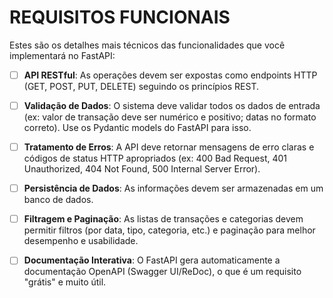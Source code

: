 # REQUISITOS FUNCIONAIS

Estes são os detalhes mais técnicos das funcionalidades que você implementará no FastAPI:

  - [ ] **API RESTful**: As operações devem ser expostas como endpoints HTTP (GET, POST, PUT, DELETE) seguindo os princípios REST.
  - [ ] **Validação de Dados**: O sistema deve validar todos os dados de entrada (ex: valor de transação deve ser numérico e positivo; datas no formato correto). Use os Pydantic models do FastAPI para isso.
  - [ ] **Tratamento de Erros**: A API deve retornar mensagens de erro claras e códigos de status HTTP apropriados (ex: 400 Bad Request, 401 Unauthorized, 404 Not Found, 500 Internal Server Error).
  - [ ] **Persistência de Dados**: As informações devem ser armazenadas em um banco de dados.
  - [ ] **Filtragem e Paginação**: As listas de transações e categorias devem permitir filtros (por data, tipo, categoria, etc.) e paginação para melhor desempenho e usabilidade.
  - [ ] **Documentação Interativa**: O FastAPI gera automaticamente a documentação OpenAPI (Swagger UI/ReDoc), o que é um requisito "grátis" e muito útil.


